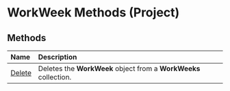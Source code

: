 
# WorkWeek Methods (Project)

## Methods



|**Name**|**Description**|
|:-----|:-----|
| [Delete](c795138f-b1c8-8d2e-a9af-4bf26fbf7c46.md)|Deletes the  **WorkWeek** object from a **WorkWeeks** collection.|
